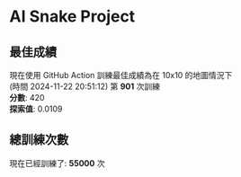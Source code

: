
# AI Snake Project

## **最佳成績**
現在使用 GitHub Action 訓練最佳成績為在 10x10 的地圖情況下  
(時間 2024-11-22 20:51:12) 第 **901** 次訓練  
**分數**: 420  
**探索值**: 0.0109

## 總訓練次數
現在已經訓練了: **55000** 次

